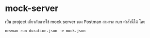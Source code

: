 # mock-server

เป็น project เกี่ยวกับการใช้ mock server ของ Postman
สามารถ run คำสั่งนี้ได้ โดย

`newman run duration.json -e mock.json`
